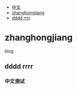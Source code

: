 
- [中文](中文)
- [zhanghongjiang](zhanghongjiang)
- [dddd rrrr](dddd-rrrr)


# zhanghongjiang
blog

## dddd rrrr


### 中文测试
